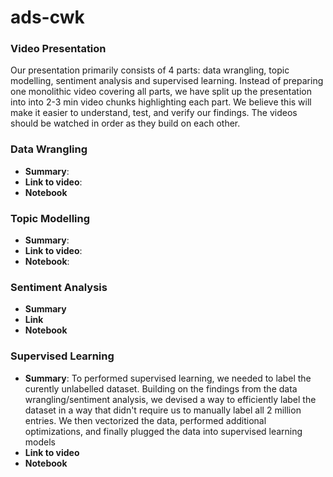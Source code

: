 # ads-cwk

### Video Presentation 

Our presentation primarily consists of 4 parts: data wrangling, topic modelling, sentiment analysis and supervised learning. Instead of preparing one monolithic video covering all parts,  we have split up the presentation into into 2-3 min video chunks highlighting each part. We believe this will make it easier to understand, test, and verify our findings. The videos should be watched in order as they build on each other. 

### Data Wrangling 
- **Summary**:
- **Link to video**:
- **Notebook**


### Topic Modelling 
-  **Summary**: 
- **Link to video**:
-  **Notebook**:

### Sentiment Analysis 
- **Summary**
- **Link**
- **Notebook**


### Supervised Learning 
- **Summary**: To performed supervised learning, we needed to label the curently unlabelled dataset. Building on the findings from the data wrangling/sentiment analysis, we devised a way to efficiently label the dataset in a way that didn't require us to manually label all 2 million entries.  We then vectorized the data, performed additional optimizations,  and finally plugged the data into supervised learning models 
- **Link to video**
-  **Notebook**
